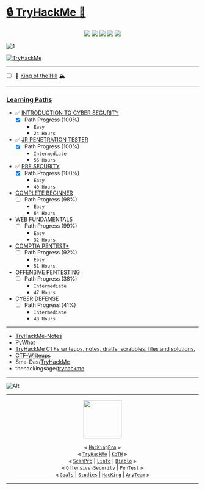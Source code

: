 
# [🔒 TryHackMe 📝](https://tryhackme.com/)

<p align="center">
    <img src="https://img.shields.io/github/license/oppsec/tomcter?color=yellow&logo=github&logoColor=yellow&style=for-the-badge">
    <img src="https://img.shields.io/github/issues/oppsec/tomcter?color=yellow&logo=github&logoColor=yellow&style=for-the-badge">
    <img src="https://img.shields.io/github/stars/oppsec/tomcter?color=yellow&label=STARS&logo=github&logoColor=yellow&style=for-the-badge">
    <img src="https://img.shields.io/github/forks/oppsec/tomcter?color=yellow&logo=github&logoColor=yellow&style=for-the-badge">
    <img src="https://img.shields.io/github/languages/code-size/oppsec/tomcter?color=yellow&logo=github&logoColor=yellow&style=for-the-badge">
</p>

![1](https://user-images.githubusercontent.com/51442719/172742380-5ae5fdd0-f71a-411d-8fbd-8dc6105fa943.jpg)

<a href="https://tryhackme.com/p/Anlominus">
  <img src="https://tryhackme-badges.s3.amazonaws.com/Anlominus.png" alt="TryHackMe">
</a>

---

- [ ] 👑 [King of the Hill](https://github.com/Anlominus/TryHackMe/tree/main/King%20of%20the%20Hill) 🏔 

---

### [Learning Paths ](https://github.com/Anlominus/TryHackMe/tree/main/Learning%20Path#learning-paths)

- ✅ [INTRODUCTION TO CYBER SECURITY](https://github.com/Anlominus/TryHackMe/blob/main/Learning%20Path/Introduction%20to%20Cyber%20Security) 
  - [x] Path Progress (100%)
    - `Easy`
    - `24 Hours`

- ✅ [JR PENETRATION TESTER](https://github.com/Anlominus/TryHackMe/blob/main/Learning%20Path/Jr%20Penetration%20Tester) 
  - [x] Path Progress (100%)
    - `Intermediate`
    - `56 Hours`

- ✅ [PRE SECURITY](https://github.com/Anlominus/TryHackMe/blob/main/Learning%20Path/Pre%20Security) 
  - [x] Path Progress (100%)
    - `Easy`
    - `40 Hours`

- [COMPLETE BEGINNER](https://github.com/Anlominus/TryHackMe/tree/main/Learning%20Path/Complete%20Beginner) 
  - [ ] Path Progress (98%)
    - `Easy`
    - `64 Hours`

- [WEB FUNDAMENTALS](https://github.com/Anlominus/TryHackMe/blob/main/Learning%20Path/Web%20Fundamentals) 
  - [ ] Path Progress (99%)
    - `Easy`
    - `32 Hours`

- [COMPTIA PENTEST+](https://github.com/Anlominus/TryHackMe/blob/main/Learning%20Path/CompTIA%20Pentest) 
  - [ ] Path Progress (92%)
    - `Easy`
    - `51 Hours` 
   
- [OFFENSIVE PENTESTING](https://github.com/Anlominus/TryHackMe/blob/main/Learning%20Path/Offensive%20Pentesting) 
  - [ ] Path Progress (38%)
    - `Intermediate`
    - `47 Hours`

- [CYBER DEFENSE](https://github.com/Anlominus/TryHackMe/blob/main/Learning%20Path/Cyber%20Defense) 
  - [ ] Path Progress (41%)
    - `Intermediate`
    - `48 Hours`

---

- [TryHackMe-Notes](https://github.com/nargaw/TryHackMe-Notes)
- [PyWhat](https://github.com/bee-san/pyWhat)
- [TryHackMe CTFs writeups, notes, dratfs, scrabbles, files and solutions.](https://github.com/edoardottt/tryhackme-ctf)
- [CTF-Writeups](https://github.com/AbdullahRizwan101/CTF-Writeups/tree/master/TryHackMe)
- Sma-Das/[TryHackMe](https://github.com/Sma-Das/TryHackMe0)
- thehackingsage/[tryhackme](https://github.com/thehackingsage/tryhackme)

---

![Alt](https://repobeats.axiom.co/api/embed/fa913abe688e84ef0c5d641cb9688c4b9a45953c.svg "Repobeats analytics image")

---

<div align="center">

<img align="center" width="100" src="https://user-images.githubusercontent.com/51442719/172729066-1293d382-4a31-4f03-8c23-ab0ea5f611a0.png">

⫷ [`HacKingPro`](https://github.com/Anlominus/HacKingPro) ⫸
<br>
⫷ [`TryHackMe`](https://github.com/Anlominus/TryHackMe) | [`KoTH`](https://github.com/Anlominus/TryHackMe/tree/main/King%20of%20the%20Hill/KoTH) ⫸ 
<br>
⫷ [`ScanPro`](https://github.com/Anlominus/ScanPro) | [`Linfo`](https://github.com/Anlominus/Linfo) | [`Diablo`](https://github.com/Anlominus/Diablo) ⫸ 
<br>
⫷ [`Offensive-Security`](https://github.com/Anlominus/Offensive-Security) | [`PenTest`](https://github.com/Anlominus/PenTest) ⫸
<br>
⫷ [`Goals`](https://github.com/Anlominus/Goals) | [`Studies`](https://github.com/Anlominus/Studies) | [`HacKing`](https://github.com/Anlominus/HacKing) | [`AnyTeam`](https://github.com/Anlominus/AnyTeam) ⫸
<br>

</div>

---
